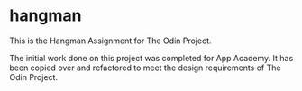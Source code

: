 # hangman
This is the Hangman Assignment for The Odin Project.

The initial work done on this project was completed for App Academy.  It has been
copied over and refactored to meet the design requirements of The Odin Project.